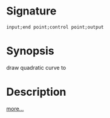 # Signature
```vikid-signature
input;end point;control point;output
```

# Synopsis
draw quadratic curve to

# Description

[more...](https://www.w3schools.com/tags/canvas_quadraticcurveto.asp)